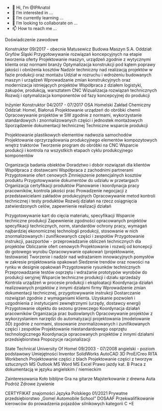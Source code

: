 - 👋 Hi, I’m @IPAnatol
- 👀 I’m interested in ...
- 🌱 I’m currently learning ...
- 💞️ I’m looking to collaborate on ...
- 📫 How to reach me ...

<!---
IPAnatol/IPAnatol is a ✨ special ✨ repository because its `README.md` (this file) appears on your GitHub profile.
You can click the Preview link to take a look at your changes.
--->



Doświadczenie zawodowe

Konstruktor 09/2017 - obecnie
Matusewicz Budowa Maszyn S.A.
Oddział: Gryfów Śląski
Przygotowywanie rozwiązań koncepcyjnych na etapie tworzenia oferty
Projektowanie maszyn, urządzeń zgodnie z wytycznymi klienta oraz normami branży
Optymalizacja konstrukcji pod kątem poprawy jakości i obniżenia kosztów
Nadzór techniczny nad realizacją projektów w fazie produkcji oraz montażu
Udział w rozruchu i wdrożeniu budowanych maszyn i urządzeń
Wprowadzanie zmian konstrukcyjnych oraz modernizacja istniejących projektów
Współpraca z działem logistyki, zakupów, produkcją, warsztatem CNC
Wizualizacja rozwiązań technicznych
Rozwój i optymalizacja komponentów od fazy koncepcyjnej do produkcji

Inżynier Konstruktor 04/2017 - 07/2017
OSA Homelski Zakład Chemiczny
Oddział: Homel, Białoruś
Projektowanie urządzeń do obróbki chemii
Opracowywanie projektów w SW zgodnie z normami, wykorzystanie standardowych i
znormalizowanych części i jednostek montażowych
Sporządzenie dokumentacji technicznej
Techniczne wsparcie produkcji



Projektowanie plastikowych elementów nadwozia samochodów
Projektowanie oprzyrządowania produkcyjnego elementów kompozytowych wnętrz
traktorów
Tworzenie program do obróbki na CNC
Wsparcie produkcji i kontrola na wszystkich etapach cyklu produkcyjnego komponentów




Organizacja badania obiektów
Doradztwo i dobór rozwiązań dla klientów
Współpraca z dostawcami
Współpraca z zachodnimi partnerami
Przygotowanie ofert cenowych
Zmniejszenie potencjalnych kosztów produktu
Przygotowywanie dokumentów do udziału w przetargach
Organizacja certyfikacji produktów
Planowanie i koordynacja pracy pracowników, kontrola jakości prac
Prowadzenie negocjacji z przedstawicielami zakładów produkcyjnych
Opracowywanie metod kontroli technicznej i testy produktów
Rozwój działań na rzecz osiągnięcia zatwierdzonych celów, zapewnienie realizacji działań



Przygotowywanie kart do cięcia materiału, specyfikacji
Wsparcie techniczne produkcji
Zapewnienie zgodności opracowanych projektów specyfikacji technicznych, norm,
standardów ochrony pracy, wymagań najbardziej ekonomicznej technologii produkcji,
stosowanie w nich znormalizowanych i zunifikowanych części i zespołów
Przygotowanie instrukcji, paszportów - przeprowadzanie obliczeń technicznych dla
projektów
Obliczanie ofert cenowych
Projektowanie i rozwój od koncepcji do gotowego wyrobu
Opracowywanie opakowań (projektowanie, testowanie)
Tworzenie i nadzór nad wdrażaniem innowacyjnych pomysłów w zakresie projektowania
opakowań
Śledzenie trendów oraz nowości na rynku w designie opakowań
Przygotowanie rysunków technicznych
Przeprowadzanie testów osprzętu i wdrażanie prototypów wyrobów do produkcji seryjnej
Wsparcie techniczne produkcji i działu sprzedaży
Kontrola urządzeń w procesie produkcji i eksploatacji
Koordynacja działań realizowanych projektów z innymi działami firmy
Wprowadzenie zmian dokumentacji technicznej, przygotowywanie instrukcji
Dostarczanie rozwiązań zgodnie z wymaganiami klienta.
Uzyskanie pozwoleń i uzgodnienia z instytucjami zewnętrznymi (urzędy, dostawcy energi)
Przygotowanie objektu do sezonu grzewczego
Koordynacja działań pracowników
Organizacja prac budowlanych
Opracowywanie projektów z wykorzystaniem narzędzi do automatyzacji projektowania
(modelowanie 3D) zgodnie z normami, stosowanie znormalizowanych i zunifikowanych
części i zespołów
Projektowanie niestandardowego osprzętu technologicznego
Koordynacja opracowanych projektów z innymi działami przedsiębiorstwa
Propozycje racjonalizacji


State Technical University Of Homel 09/2003 - 07/2008
angielski  - poziom podstawowy
Umiejętności
Inventor SolidWorks AutoCAD 3D ProE/Creo RITA Workbench Projektowanie części z blach
Projektowanie części z tworzyw sztucznych MS Outlook MS Word MS Excel Prawo jazdy kat. B
Praca z dokumentacją w języku angielskim / niemieckim

Zainteresowania
Koło biblijne
Gra na gitarze
Majsterkowanie z drewna
Auta
Podróż
Zdrowe żywienie

CERTYFIKAT znajomości Języka Polskiego 01/2021
Prywatne przedsiębiorstwo „Gomel Automobile School” DOSAAF
Przekwalifikowanie kierowców do prowadzenia pojazdów silnikowych kategorii С
+Е
